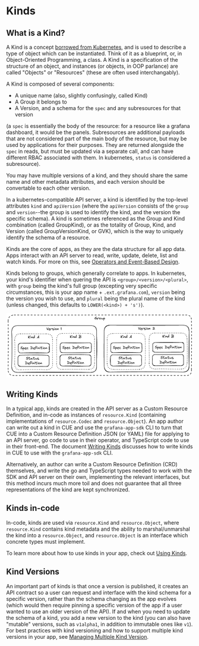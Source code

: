 # Kinds

## What is a Kind?

A Kind is a concept [borrowed from Kubernetes](https://kubernetes.io/docs/concepts/overview/working-with-objects/), and is used to describe a type of object which can be instantiated. Think of it as a blueprint, or, in Object-Oriented Programming, a class. A Kind is a specification of the structure of an object, and instances (or objects, in OOP parlance) are called "Objects" or "Resources" (these are often used interchangably).

A Kind is composed of several components:
* A unique name (also, slightly confusingly, called Kind)
* A Group it belongs to
* A Version, and a schema for the `spec` and any subresources for that version

(a `spec` is essentially the body of the resource: for a resource like a grafana dashboard, it would be the panels. Subresources are additional payloads that are not considered part of the main body of the resource, but may be used by applications for their purposes. They are returned alongside the `spec` in reads, but must be updated via a separate call, and can have different RBAC associated with them. In kubernetes, `status` is considered a subresource).

You may have multiple versions of a kind, and they should share the same name and other metadata attributes, and each version should be convertable to each other version.

In a kubernetes-compatible API server, a kind is identified by the top-level attributes `kind` and `apiVersion` (where the `apiVersion` consists of the `group` and `version`--the group is used to identify the kind, and the version the specific schema). A kind is sometimes referenced as the Group and Kind combination (called GroupKind), or as the totality of Group, Kind, and Version (called GroupVersionKind, or GVK), which is the way to uniquely identify the schema of a resource.

Kinds are the core of apps, as they are the data structure for all app data. Apps interact with an API server to read, write, update, delete, list and watch kinds. For more on this, see [Operators and Event-Based Design](../operators.md).

Kinds belong to groups, which generally correlate to apps. In kubernetes, your kind's identifier when quering the API is `<group>/<version>/<plural>`, with `group` being the kind's full group (excepting very specific circumstances, this is your app name + `.ext.grafana.com`), `version` being the version you wish to use, and `plural` being the plural name of the kind (unless changed, this defaults to `LOWER(<kind>) + 's')`).

<picture>
  <source media="(prefers-color-scheme: dark)" srcset="../diagrams/kind-overview-dark.png">
  <source media="(prefers-color-scheme: light)" srcset="../diagrams/kind-overview.png">
  <img alt="A diagram of how aspects of a kind are encapsulated" src="../diagrams/kind-overview.png">
</picture>


## Writing Kinds

In a typical app, kinds are created in the API server as a Custom Resource Definition, and in-code as instances of `resource.Kind` (containing implementations of `resource.Codec` and `resource.Object`). An app author can write out a kind in CUE and use the `grafana-app-sdk` CLI to turn that CUE into a Custom Resource Definition JSON (or YAML) file for applying to an API server, go code to use in their operator, and TypeScript code to use in their front-end. The document [Writing Kinds](./writing-kinds.md) discusses how to write kinds in CUE to use with the `grafana-app-sdk` CLI.

Alternatively, an author can write a Custom Resource Definition (CRD) themselves, and write the go and TypeScript types needed to work with the SDK and API server on their own, implementing the relevant interfaces, but this method incurs much more toil and does not guarantee that all three representations of the kind are kept synchronized.

## Kinds in-code

In-code, kinds are used via `resource.Kind` and `resource.Object`, where `resource.Kind` contains kind metadata and the ability to marshal/unmarshal the kind into a `resource.Object`, and `resource.Object` is an interface which concrete types must implement.

To learn more about how to use kinds in your app, check out [Using Kinds](./using-kinds.md).

## Kind Versions

An important part of kinds is that once a version is published, it creates an API contract so a user can request and interface with the kind schema for a specific version, rather than the schema changing as the app evolves (which would then require pinning a specific version of the app if a user wanted to use an older version of the API). If and when you need to update the schema of a kind, you add a new version to the kind (you can also have "mutable" versions, such as `v1alpha1`, in addition to immutable ones like `v1`). For best practices with kind versioning and how to support multiple kind versions in your app, see [Managing Multiple Kind Version](./managing-multiple-versions.md).